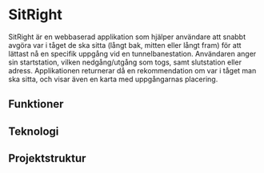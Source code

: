 # SitRight
SitRight är en webbaserad applikation som hjälper användare att snabbt avgöra var i tåget de ska sitta (långt bak, mitten eller långt fram) för att lättast nå en specifik uppgång vid en tunnelbanestation. Användaren anger sin startstation, vilken nedgång/utgång som togs, samt slutstation eller adress. Applikationen returnerar då en rekommendation om var i tåget man ska sitta, och visar även en karta med uppgångarnas placering.

## Funktioner

## Teknologi

## Projektstruktur
